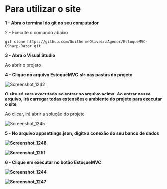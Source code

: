<h1>Para utilizar o site</h1>


<b>1 - Abra o terminal do git no seu computador</b>


2 - Execute o comando abaixo
``` 
git clone https://github.com/GuilhermeOliveiraAgenor/EstoqueMVC-CSharp-Razor.git
```
<b>3 - Abra o Visual Studio</b>

Ao abrir o projeto


<b>4 - Clique no arquivo EstoqueMVC.sln nas pastas do projeto</b>

![Screenshot_1242](https://github.com/GuilhermeOliveiraAgenor/EstoqueMVC-CSharp-Razor/assets/98165186/d50033a2-cde5-41fd-b0d8-140b4cdef64b)

<b>O site só sera executado ao entrar no arquivo acima. Ao entrar nesse arquivo, irá carregar todas extensões e ambiente do projeto para executar o site</b>

Ao clicar, irá abrir a solução do projeto

![Screenshot_1245](https://github.com/GuilhermeOliveiraAgenor/EstoqueMVC-CSharp-Razor/assets/98165186/9b569f01-d338-48fc-a729-f635d355bafb)


<b>5 - No arquivo appsettings.json, digite a conexão do seu banco de dados

![Screenshot_1248](https://github.com/GuilhermeOliveiraAgenor/EstoqueMVC-CSharp-Razor/assets/98165186/52da622f-273f-4ae2-9f03-dea0b28209ab)

![Screenshot_1251](https://github.com/GuilhermeOliveiraAgenor/EstoqueMVC-CSharp-Razor/assets/98165186/18748a12-35f5-4649-86dd-bd91db48f98e)


<b>6 - Clique em executar no botão EstoqueMVC</b>

![Screenshot_1244](https://github.com/GuilhermeOliveiraAgenor/EstoqueMVC-CSharp-Razor/assets/98165186/7a1af0d2-2946-4801-8421-0802fc350563)

![Screenshot_1247](https://github.com/GuilhermeOliveiraAgenor/EstoqueMVC-CSharp-Razor/assets/98165186/69302e05-ca0a-4ada-b9be-9dbe9c7bb1af)



